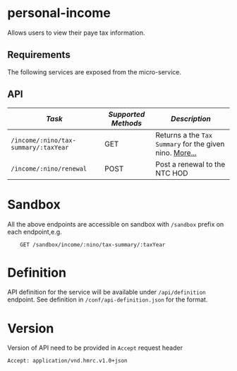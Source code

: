 personal-income
=============================================

Allows users to view their paye tax information.

Requirements
------------

The following services are exposed from the micro-service.

API
---

| *Task* | *Supported Methods* | *Description* |
|--------|----|----|
| ```/income/:nino/tax-summary/:taxYear``` | GET | Returns a the ```Tax Summary``` for the given nino. [More...](docs/tax-summary.md)  |
| ```/income/:nino/renewal``` | POST | Post a renewal to the NTC HOD |


# Sandbox
All the above endpoints are accessible on sandbox with `/sandbox` prefix on each endpoint,e.g.
```
    GET /sandbox/income/:nino/tax-summary/:taxYear
```

# Definition
API definition for the service will be available under `/api/definition` endpoint.
See definition in `/conf/api-definition.json` for the format.

# Version
Version of API need to be provided in `Accept` request header
```
Accept: application/vnd.hmrc.v1.0+json
```